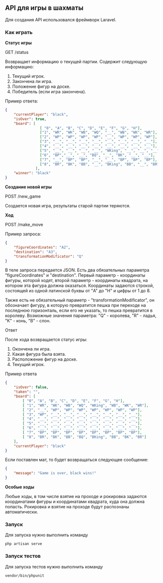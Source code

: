 ## API для игры в шахматы
Для создания API использовался фреймворк Laravel.
### Как играть

**Статус игры**

GET /status

Возвращает информацию о текущей партии. Содержит следующую информацию:
1) Текущий игрок.
2) Закончена ли игра.
3) Положение фигур на доске.
4) Победитель (если игра закончена).


Пример ответа:
```json
{
    "currentPlayer": "black",
    "isOver": true,
    "board": [
                [ "0", "A", "B", "C", "D", "E", "F", "G", "H"],
                ["1", "WR", "WK", "WB", "WQ", "__", "WB", "WK", "WR"],
                ["2", "WP", "WP", "WP", "WP", "__", "WP", "WP", "WP"],
                ["3", "__", "__", "__", "__", "__", "__", "__", "__"],
                ["4", "__", "__", "__", "__", "__", "__", "__", "__"],
                ["5", "__", "__", "__", "__", "WKing", "__", "__", "__"],
                ["6", "BP","__", "__", "BQ", "__", "BK", "__", "__"],
                ["7", "__", "BP", "BP", "__", "__", "BP", "BP", "BP"],
                ["8", "BR", "BK", "BB", "__", "BKing", "BB", "__", "BR"]
              ],
    "winner": "black"
}
```

**Создание новой игры**

POST /new_game

Создается новая игра, результаты старой партии теряются.

**Ход**

POST /make_move

Пример запроса:
```json
{
    "figureCoordinates": "A2",
    "destination": "A3",
    "transformationModificator": "Q"
}
```

В теле запроса передается JSON. Есть два обязательных параметра "figureCoordinates" и "destination". Первый параметр - координаты фигуры, которой ходят, второй параметр - координаты квадрата, на котором эта фигура должна оказаться. Координаты задаются строкой, состоящей из одной латинской буквы от "A" до "H" и цифры от 1 до 8.

Также есть не обязательный параметр - "transformationModificator", он обозначает фигуру, в которую превратится пешка при переходе на последнюю горизонталь, если его не указать, то пешка превратится в королеву. Возможные значения параметра: "Q" - королева, "R" - ладья, "K" - конь, "B" - слон.

Ответ

После хода возвращается статус игры:
1) Окончена ли игра.
2) Какая фигура была взята.
3) Расположение фигур на доске.
4) Текущий игрок.

Пример ответа
```json
{
    "isOver": false,
    "taken": "",
    "board": [
        [ "0", "A", "B", "C", "D", "E", "F", "G", "H"],
        [ "1", "WR", "WK", "WB", "WQ", "WKing", "WB", "WK", "WR"],
        [ "2", "__", "WP", "WP", "WP", "WP", "WP", "WP", "WP"],
        [ "3", "WP", "__", "__", "__", "__", "__", "__", "__"],
        [ "4", "__", "__", "__", "__", "__", "__", "__", "__"],
        [ "5", "__", "__", "__", "__", "__", "__", "__", "__"],
        [ "6", "__", "__", "__", "__", "__", "__", "__", "__"],
        [ "7", "BP", "BP", "BP", "BP", "BP", "BP", "BP", "BP"],
        [ "8", "BR", "BK", "BB", "BQ", "BKing", "BB", "BK", "BR"]
    ],
    "currentPlayer": "black"
}
```

Если поставлен мат, то будет возвращаться следующее сообщение:

```json
{
    "message": "Game is over, black wins!"
}
```

**Особые ходы**

Любые ходы, в том числе взятие на проходе и рокировка задаются координатами фигуры и координатами квадрата, куда она должна попасть. Рокировка и взятие на проходе будут распознаны автоматически. 

### Запуск
Для запуска нужно выполнить команду
```
php artisan serve
```

### Запуск тестов
Для запуска тестов нужно выполнить команду
```
vendor/bin/phpunit
```

